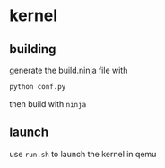 # kernel

## building

generate the build.ninja file with
```bash
python conf.py
```

then build with `ninja`

## launch
use `run.sh` to launch the kernel in qemu

